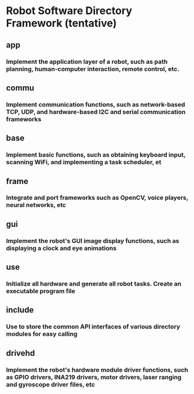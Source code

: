 # Robot Software Directory Framework (tentative)

## app

### Implement the application layer of a robot, such as path planning, human-computer interaction, remote control, etc.

## commu

### Implement communication functions, such as network-based TCP, UDP, and hardware-based I2C and serial communication frameworks

## base

### Implement basic functions, such as obtaining keyboard input, scanning WiFi, and implementing a task scheduler, et

## frame

### Integrate and port frameworks such as OpenCV, voice players, neural networks, etc

## gui

### Implement the robot's GUI image display functions, such as displaying a clock and eye animations

## use

### Initialize all hardware and generate all robot tasks. Create an executable program file

## include

### Use to store the common API interfaces of various directory modules for easy calling

## drivehd

### Implement the robot's hardware module driver functions, such as GPIO drivers, INA219 drivers, motor drivers, laser ranging and gyroscope driver files, etc

